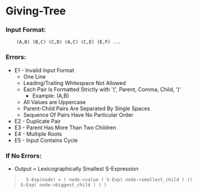 # Giving-Tree

### Input Format:
        (A,B) (B,C) (C,D) (A,C) (C,E) (E,F) ...

### Errors:
* E1 - Invalid Input Format
  - One Line
  - Leading/Trailing Whitespace Not Allowed
  - Each Pair Is Formatted Strictly with '(', Parent, Comma, Child, ')'
    - Example: (A,B)
  - All Values are Uppercase
  - Parent-Child Pairs Are Separated By Single Spaces
  - Sequence Of Pairs Have No Particular Order
 * E2 - Duplicate Pair
 * E3 - Parent Has More Than Two Children
 * E4 - Multiple Roots
 * E5 - Input Contains Cycle

### If No Errors:
* Output = Lexicographically Smallest S-Expression
>       S-Exp(node) = ( node->value ( S-Exp( node->smallest_child ) )( S-Exp( node->biggest_child ) ) )

